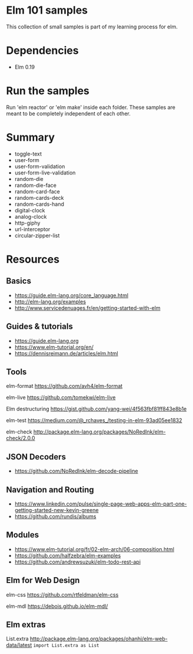 Elm 101 samples
===============

This collection of small samples is part of my learning process for elm.

# Dependencies

- Elm 0.19

# Run the samples

Run 'elm reactor' or 'elm make' inside each folder.
These samples are meant to be completely independent of each other.

# Summary

- toggle-text
- user-form
- user-form-validation
- user-form-live-validation
- random-die
- random-die-face
- random-card-face
- random-cards-deck
- random-cards-hand
- digital-clock
- analog-clock
- http-giphy
- url-interceptor
- circular-zipper-list

# Resources

Basics
------

- https://guide.elm-lang.org/core_language.html
- http://elm-lang.org/examples
- http://www.servicedenuages.fr/en/getting-started-with-elm

Guides & tutorials
------------------

- https://guide.elm-lang.org
- https://www.elm-tutorial.org/en/
- https://dennisreimann.de/articles/elm.html


Tools
-----

elm-format
https://github.com/avh4/elm-format

elm-live
https://github.com/tomekwi/elm-live

Elm destructuring
https://gist.github.com/yang-wei/4f563fbf81ff843e8b1e

elm-test
https://medium.com/@_rchaves_/testing-in-elm-93ad05ee1832

elm-check
http://package.elm-lang.org/packages/NoRedInk/elm-check/2.0.0


JSON Decoders
-------------

- https://github.com/NoRedInk/elm-decode-pipeline


Navigation and Routing
----------------------

- https://www.linkedin.com/pulse/single-page-web-apps-elm-part-one-getting-started-new-kevin-greene
- https://github.com/rundis/albums


Modules
-------

- https://www.elm-tutorial.org/fr/02-elm-arch/06-composition.html
- https://github.com/halfzebra/elm-examples
- https://github.com/andrewsuzuki/elm-todo-rest-api


Elm for Web Design
------------------

elm-css
https://github.com/rtfeldman/elm-css

elm-mdl
https://debois.github.io/elm-mdl/


Elm extras
----------

List.extra
http://package.elm-lang.org/packages/ohanhi/elm-web-data/latest
`import List.extra as List`

